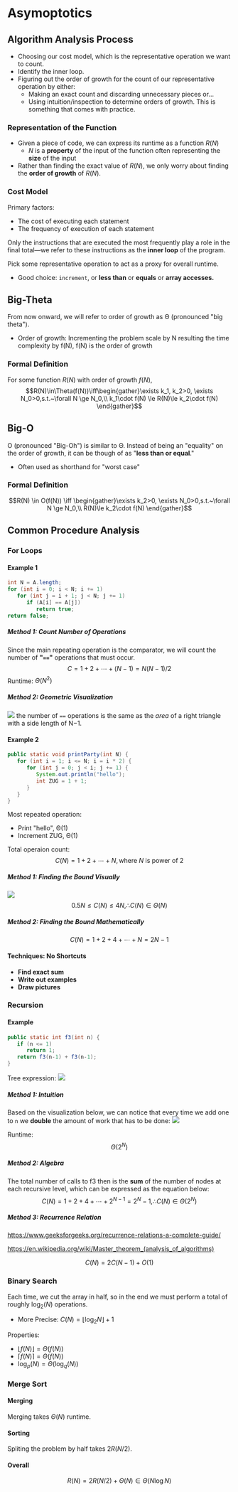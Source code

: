 Asymoptotics
===
## Algorithm Analysis Process
- Choosing our cost model, which is the representative operation we want to count.
- Identify the inner loop.
- Figuring out the order of growth for the count of our representative operation by either:
    - Making an exact count and discarding unnecessary pieces or...
    - Using intuition/inspection to determine orders of growth. This is something that comes with practice.

### Representation of the Function
- Given a piece of code, we can express its runtime as a function $R(N)$
	- $N$ is a **property** of the input of the function often representing the **size** of the input
- Rather than finding the exact value of $R(N)$, we only worry about finding the **order of growth** of $R(N)$.
### Cost Model
Primary factors:
- The cost of executing each statement
- The frequency of execution of each statement

Only the instructions that are executed the most frequently play a role in the final total—we refer to these instructions as the **inner loop** of the program.

Pick some representative operation to act as a proxy for overall runtime.
- Good choice: `increment`, or **less than** or **equals** or **array accesses.**

## Big-Theta
From now onward, we will refer to order of growth as Θ (pronounced "big theta").
- Order of growth: Incrementing the problem scale by N resulting the time complexity by f(N), f(N) is the order of growth

### Formal Definition
For some function $R(N)$ with order of growth $f(N)$, 
$$R(N)\in\Theta(f(N))\iff\begin{gather}\exists k_1, k_2>0, \exists N_0>0,s.t.~\forall N \ge N_0,\\
k_1\cdot f(N) \le R(N)\le k_2\cdot f(N)
\end{gather}$$
## Big-O
O (pronounced "Big-Oh") is similar to Θ. Instead of being an "equality" on the order of growth, it can be though of as "**less than or equal**."

- Often used as shorthand for "worst case"
### Formal Definition
$$R(N) \in O(f(N)) \iff \begin{gather}\exists  k_2>0, \exists N_0>0,s.t.~\forall N \ge N_0,\\
R(N)\le k_2\cdot f(N)
\end{gather}$$



## Common Procedure Analysis
### For Loops
#### Example 1
```java
int N = A.length;
for (int i = 0; i < N; i += 1)
   for (int j = i + 1; j < N; j += 1)
      if (A[i] == A[j])
         return true;
return false;
```
##### Method 1: Count Number of Operations
Since the main repeating operation is the comparator, we will count the number of **"`==`"** operations that must occur.
$$C = 1 + 2 + \cdots + (N -1) = N(N-1) / 2$$
Runtime: $\Theta(N^2)$

##### Method 2: Geometric Visualization
![](https://cs61b-2.gitbook.io/~gitbook/image?url=https%3A%2F%2F2316889115-files.gitbook.io%2F%7E%2Ffiles%2Fv0%2Fb%2Fgitbook-x-prod.appspot.com%2Fo%2Fspaces%252FCLYj7ccqvV6l4Pt9R0w5%252Fuploads%252FDsJ9qehbAbw6DgTbN5Az%252Fimage.png%3Falt%3Dmedia%26token%3D8c564090-f2cc-4f67-9f27-bb92e08f13f8&width=300&dpr=2&quality=100&sign=dccc434e&sv=1)
the number of `==` operations is the same as the _area_ of a right triangle with a side length of N−1.


#### Example 2
```java
public static void printParty(int N) {
   for (int i = 1; i <= N; i = i * 2) {
      for (int j = 0; j < i; j += 1) {
         System.out.println("hello");   
         int ZUG = 1 + 1;
      }
   }
}
```
Most repeated operation:
- Print "hello", Θ(1)
- Increment ZUG, Θ(1)

Total operaion count:
$$C(N) = 1 + 2 + \cdots + N, \text{where }N\text{ is power of 2}$$
##### Method 1: Finding the Bound Visually
![](https://cs61b-2.gitbook.io/~gitbook/image?url=https%3A%2F%2F2316889115-files.gitbook.io%2F%7E%2Ffiles%2Fv0%2Fb%2Fgitbook-x-prod.appspot.com%2Fo%2Fspaces%252FCLYj7ccqvV6l4Pt9R0w5%252Fuploads%252FbiPQHu9SrZOoYckVIM4q%252Fimage.png%3Falt%3Dmedia%26token%3D9cfb5a0c-ccca-40ec-a0b9-8a2152433e22&width=768&dpr=2&quality=100&sign=4842197&sv=1)
$$0.5N \le C(N) \le 4N,\therefore C(N)\in \Theta(N)$$

##### Method 2: Finding the Bound Mathematically
$$C(N) = 1 + 2 + 4 + \cdots + N = 2N - 1$$
#### Techniques: No Shortcuts
- **Find exact sum**
- **Write out examples**
- **Draw pictures**

### Recursion
#### Example
```java
public static int f3(int n) {
   if (n <= 1) 
      return 1;
   return f3(n-1) + f3(n-1);
}
```
Tree expression:
![](https://cs61b-2.gitbook.io/~gitbook/image?url=https%3A%2F%2F2316889115-files.gitbook.io%2F%7E%2Ffiles%2Fv0%2Fb%2Fgitbook-x-prod.appspot.com%2Fo%2Fspaces%252FCLYj7ccqvV6l4Pt9R0w5%252Fuploads%252FS35bGr6MiaNCfbwHM90x%252Fimage.png%3Falt%3Dmedia%26token%3Dce4b3450-369a-4c5e-b7aa-913ec081648b&width=768&dpr=2&quality=100&sign=272f2fbf&sv=1)
##### Method 1: Intuition
Based on the visualization below, we can notice that every time we add one to `n` we **double** the amount of work that has to be done:
![](https://cs61b-2.gitbook.io/~gitbook/image?url=https%3A%2F%2F2316889115-files.gitbook.io%2F%7E%2Ffiles%2Fv0%2Fb%2Fgitbook-x-prod.appspot.com%2Fo%2Fspaces%252FCLYj7ccqvV6l4Pt9R0w5%252Fuploads%252F888CQe1RDaq5NifxR1OL%252Fimage.png%3Falt%3Dmedia%26token%3Ddf69fec4-da44-40d8-9563-1410bb9ca2ce&width=768&dpr=2&quality=100&sign=b34bc5c7&sv=1)

Runtime:
$$\Theta(2^N)$$

##### Method 2: Algebra
The total number of calls to f3 then is the **sum** of the number of nodes at each recursive level, which can be expressed as the equation below:
$$C(N) = 1 + 2 + 4 +\cdots + 2^{N - 1} = 2^N - 1, \therefore C(N)\in \Theta(2^N)$$

##### Method 3: Recurrence Relation
https://www.geeksforgeeks.org/recurrence-relations-a-complete-guide/

https://en.wikipedia.org/wiki/Master_theorem_(analysis_of_algorithms)

$$C(N) = 2C(N-1) + O(1)$$

### Binary Search
Each time, we cut the array in half, so in the end we must perform a total of roughly $\log_2​(N)$ operations.
- More Precise: $C(N) = \lfloor\log_2N\rfloor + 1$ 

Properties:
- $\lfloor f(N)\rfloor = \Theta(f(N))$
- $\lceil f(N)\rceil = \Theta(f(N))$
- $\log_p(N) = \Theta(\log_q(N))$

### Merge Sort
#### Merging
Merging takes $\Theta(N)$ runtime.

#### Sorting
Spliting the problem by half takes $2R(N/2)$.

#### Overall
$$R(N) = 2R(N/2) + \Theta(N) \in \Theta(N\log N)$$